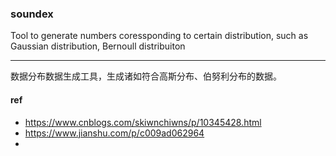 ### soundex

Tool to generate numbers coressponding to certain distribution, such as Gaussian distribution, Bernoull distribuiton

---------------------------------------------------

数据分布数据生成工具，生成诸如符合高斯分布、伯努利分布的数据。

#### ref
* https://www.cnblogs.com/skiwnchiwns/p/10345428.html
* https://www.jianshu.com/p/c009ad062964
* 
